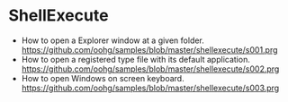 # ShellExecute

* How to open a Explorer window at a given folder.<br>
https://github.com/oohg/samples/blob/master/shellexecute/s001.prg
* How to open a registered type file with its default application.<br>
https://github.com/oohg/samples/blob/master/shellexecute/s002.prg
* How to open Windows on screen keyboard.<br>
https://github.com/oohg/samples/blob/master/shellexecute/s003.prg
